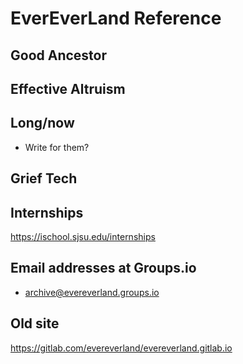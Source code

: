 # EverEverLand Reference

## Good Ancestor

## Effective Altruism

## Long/now

* Write for them?

## Grief Tech

## Internships

https://ischool.sjsu.edu/internships


## Email addresses at Groups.io

* archive@evereverland.groups.io


## Old site

https://gitlab.com/evereverland/evereverland.gitlab.io

